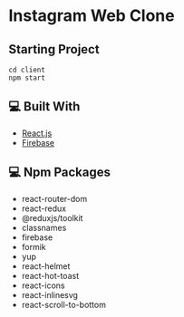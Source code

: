 # Instagram Web Clone

## Starting Project
```
cd client
npm start
```

## 💻 Built With

- [React.js](https://reactjs.org/)
- [Firebase](https://firebase.google.com/)

## 💻 Npm Packages

- react-router-dom
- react-redux
- @reduxjs/toolkit
- classnames
- firebase
- formik
- yup
- react-helmet
- react-hot-toast
- react-icons
- react-inlinesvg
- react-scroll-to-bottom